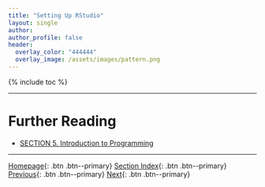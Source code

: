 ```yaml
---
title: "Setting Up RStudio"
layout: single
author:
author_profile: false
header:
  overlay_color: "444444"
  overlay_image: /assets/images/pattern.png
---
```


{% include toc %}









___
# Further Reading
* [SECTION 5. Introduction to Programming](../05-IntroToProgramming/00-IntroToProgramming-LandingPage)

___

[Homepage](../index.md){: .btn  .btn--primary}
[Section Index](00-DevelopmentEnvironment-LandingPage){: .btn  .btn--primary}
[Previous](03A-rstudio-basics){: .btn  .btn--primary}
[Next](../05-IntroToProgramming/00-IntroToProgramming-LandingPage){: .btn  .btn--primary}
